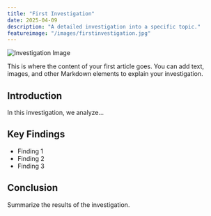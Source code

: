 ```yaml
---
title: "First Investigation"
date: 2025-04-09
description: "A detailed investigation into a specific topic."
featureimage: "/images/firstinvestigation.jpg"
---
```


![Investigation Image](/images/firstinvestigation.jpg)

This is where the content of your first article goes. You can add text, images, and other Markdown elements to explain your investigation.

## Introduction

In this investigation, we analyze...

## Key Findings

- Finding 1
- Finding 2
- Finding 3

## Conclusion

Summarize the results of the investigation.
